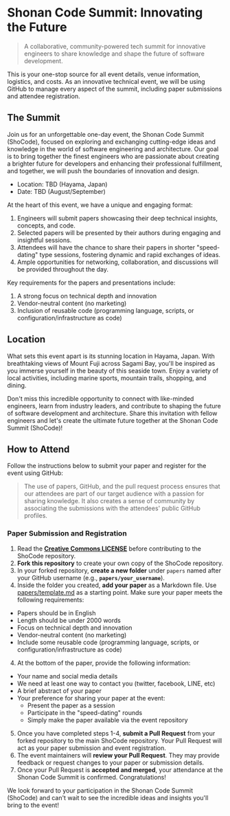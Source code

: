 # Shonan Code Summit: Innovating the Future 
> A collaborative, community-powered tech summit for innovative engineers to share knowledge and shape the future of software development.

This is your one-stop source for all event details, venue information, logistics, and costs. As an innovative technical event, we will be using GitHub to manage every aspect of the summit, including paper submissions and attendee registration.

## The Summit
Join us for an unforgettable one-day event, the Shonan Code Summit (ShoCode), focused on exploring and exchanging cutting-edge ideas and knowledge in the world of software engineering and architecture. Our goal is to bring together the finest engineers who are passionate about creating a brighter future for developers and enhancing their professional fulfillment, and together, we will push the boundaries of innovation and design.

* Location: TBD (Hayama, Japan)
* Date: TBD (August/September) 

At the heart of this event, we have a unique and engaging format:

1. Engineers will submit papers showcasing their deep technical insights, concepts, and code.
1. Selected papers will be presented by their authors during engaging and insightful sessions.
1. Attendees will have the chance to share their papers in shorter "speed-dating" type sessions, fostering dynamic and rapid exchanges of ideas.
1. Ample opportunities for networking, collaboration, and discussions will be provided throughout the day.

Key requirements for the papers and presentations include:

1. A strong focus on technical depth and innovation
1. Vendor-neutral content (no marketing)
1. Inclusion of reusable code (programming language, scripts, or configuration/infrastructure as code)

## Location
What sets this event apart is its stunning location in Hayama, Japan. With breathtaking views of Mount Fuji across Sagami Bay, you'll be inspired as you immerse yourself in the beauty of this seaside town. Enjoy a variety of local activities, including marine sports, mountain trails, shopping, and dining.

Don't miss this incredible opportunity to connect with like-minded engineers, learn from industry leaders, and contribute to shaping the future of software development and architecture. Share this invitation with fellow engineers and let's create the ultimate future together at the Shonan Code Summit (ShoCode)!

## How to Attend

Follow the instructions below to submit your paper and register for the event using GitHub:

> The use of papers, GitHub, and the pull request process ensures that our attendees are part of our target audience with a passion for sharing knowledge. It also creates a sense of community by associating the submissions with the attendees' public GitHub profiles.

### Paper Submission and Registration
1. Read the **[Creative Commons LICENSE](LICENSE)** before contributing to the ShoCode repository.
1. **Fork this repository** to create your own copy of the ShoCode repository.
2. In your forked repository, **create a new folder** under `papers` named after your GitHub username (e.g., **`papers/your_username`**).
3. Inside the folder you created, **add your paper** as a Markdown file. Use [papers/template.md](papers/template.md) as a 
starting point. Make sure your paper meets the following requirements:
  - Papers should be in English
  - Length should be under 2000 words
  - Focus on technical depth and innovation
  - Vendor-neutral content (no marketing)
  - Include some reusable code (programming language, scripts, or configuration/infrastructure as code)
4. At the bottom of the paper, provide the following information:
  - Your name and social media details
  - We need at least one way to contact you (twitter, facebook, LINE, etc)
  - A brief abstract of your paper
  - Your preference for sharing your paper at the event:
    - Present the paper as a session
    - Participate in the "speed-dating" rounds
    - Simply make the paper available via the event repository
5. Once you have completed steps 1-4, **submit a Pull Request** from your forked repository to the main ShoCode repository. Your Pull Request will act as your paper submission and event registration.
6. The event maintainers will **review your Pull Request**. They may provide feedback or request changes to your paper or submission details.
7. Once your Pull Request is **accepted and merged**, your attendance at the Shonan Code Summit is confirmed. Congratulations!

We look forward to your participation in the Shonan Code Summit (ShoCode) and can't wait to see the incredible ideas and insights you'll bring to the event!
